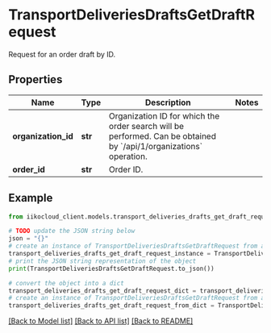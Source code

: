 # TransportDeliveriesDraftsGetDraftRequest

Request for an order draft by ID.

## Properties

Name | Type | Description | Notes
------------ | ------------- | ------------- | -------------
**organization_id** | **str** | Organization ID for which the order search will be performed.                Can be obtained by &#x60;/api/1/organizations&#x60; operation. | 
**order_id** | **str** | Order ID. | 

## Example

```python
from iikocloud_client.models.transport_deliveries_drafts_get_draft_request import TransportDeliveriesDraftsGetDraftRequest

# TODO update the JSON string below
json = "{}"
# create an instance of TransportDeliveriesDraftsGetDraftRequest from a JSON string
transport_deliveries_drafts_get_draft_request_instance = TransportDeliveriesDraftsGetDraftRequest.from_json(json)
# print the JSON string representation of the object
print(TransportDeliveriesDraftsGetDraftRequest.to_json())

# convert the object into a dict
transport_deliveries_drafts_get_draft_request_dict = transport_deliveries_drafts_get_draft_request_instance.to_dict()
# create an instance of TransportDeliveriesDraftsGetDraftRequest from a dict
transport_deliveries_drafts_get_draft_request_from_dict = TransportDeliveriesDraftsGetDraftRequest.from_dict(transport_deliveries_drafts_get_draft_request_dict)
```
[[Back to Model list]](../README.md#documentation-for-models) [[Back to API list]](../README.md#documentation-for-api-endpoints) [[Back to README]](../README.md)


